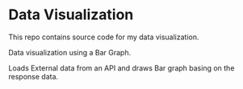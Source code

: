 # Data Visualization

This repo contains source code for my data visualization.

Data visualization using a Bar Graph.

Loads External data from an API and draws Bar graph basing on the response data.
